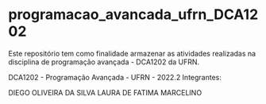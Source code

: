 # programacao_avancada_ufrn_DCA1202

Este repositório tem como finalidade armazenar as atividades realizadas na disciplina de programação avançada - DCA1202 da UFRN.

DCA1202 - Programação Avançada - UFRN - 2022.2
Integrantes:

DIEGO OLIVEIRA DA SILVA
LAURA DE FATIMA MARCELINO
